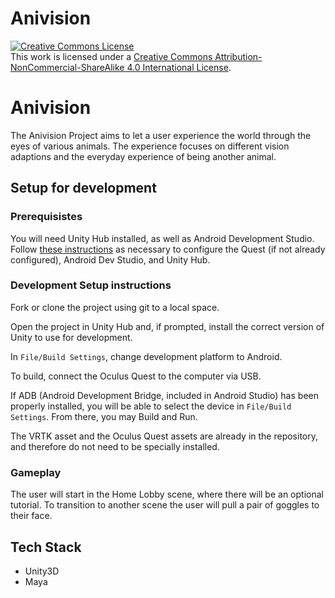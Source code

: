 # Anivision
<a rel="license" href="http://creativecommons.org/licenses/by-nc-sa/4.0/"><img alt="Creative Commons License" style="border-width:0" src="https://i.creativecommons.org/l/by-nc-sa/4.0/88x31.png" /></a><br />This work is licensed under a <a rel="license" href="http://creativecommons.org/licenses/by-nc-sa/4.0/">Creative Commons Attribution-NonCommercial-ShareAlike 4.0 International License</a>.


# Anivision
The Anivision Project aims to let a user experience the world through the eyes of various animals. The experience focuses on different vision adaptions and the everyday experience of being another animal.

## Setup for development

### Prerequisistes

You will need Unity Hub installed, as well as Android Development Studio. Follow [these instructions](https://circuitstream.com/blog/oculus-quest-unity-setup/) as necessary to configure the Quest (if not already configured), Android Dev Studio, and Unity Hub.

### Development Setup instructions

Fork or clone the project using git to a local space.

Open the project in Unity Hub and, if prompted, install the correct version of Unity to use for development.

In `File/Build Settings`, change development platform to Android. 

To build, connect the Oculus Quest to the computer via USB.

If ADB (Android Development Bridge, included in Android Studio) has been properly installed, you will be able to select the device in `File/Build Settings`. From there, you may Build and Run.

The VRTK asset and the Oculus Quest assets are already in the repository, and therefore do not need to be specially installed.

### Gameplay

The user will start in the Home Lobby scene, where there will be an optional tutorial. To transition to another scene the user will pull a pair of goggles to their face.

## Tech Stack
- Unity3D
- Maya
